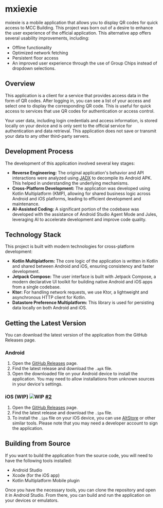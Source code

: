# mxiexie

mxiexie is a mobile application that allows you to display QR codes for quick access to MCC Building. 
This project was born out of a desire to enhance the user experience of the official application. This alternative app offers several usability improvements, including:
- Offline functionality
- Optimized network fetching
- Persistent floor access
- An improved user experience through the use of Group Chips instead of dropdown selections.

## Overview

This application is a client for a service that provides access data in the form of QR codes. After logging in, you can see a list of your access and select one to display the corresponding QR code. This is useful for quick access to services that use QR codes for authentication or access control.

Your user data, including login credentials and access information, is stored locally on your device and is only sent to the official service for authentication and data retrieval. This application does not save or transmit your data to any other third-party servers.

## Development Process

The development of this application involved several key stages:
*   **Reverse Engineering:** The original application's behavior and API interactions were analyzed using [JADX](https://github.com/skylot/jadx) to decompile its Android APK. This helped in understanding the underlying mechanisms.
*   **Cross-Platform Development:** The application was developed using Kotlin Multiplatform (KMP), allowing for shared business logic across Android and iOS platforms, leading to efficient development and maintenance.
*   **AI-Assisted Coding:** A significant portion of the codebase was developed with the assistance of Android Studio Agent Mode and Jules, leveraging AI to accelerate development and improve code quality.

## Technology Stack

This project is built with modern technologies for cross-platform development:

*   **Kotlin Multiplatform:** The core logic of the application is written in Kotlin and shared between Android and iOS, ensuring consistency and faster development.
*   **Jetpack Compose:** The user interface is built with Jetpack Compose, a modern declarative UI toolkit for building native Android and iOS apps from a single codebase.
*   **Ktor:** For handling network requests, we use Ktor, a lightweight and asynchronous HTTP client for Kotlin.
*   **Datastore Preference Multiplatform:** This library is used for persisting data locally on both Android and iOS.

## Getting the Latest Version

You can download the latest version of the application from the GitHub Releases page.

### Android

1.  Open the [GitHub Releases](https://github.com/FajarNuha/MCC-Plus/releases) page.
2.  Find the latest release and download the `.apk` file.
3.  Open the downloaded file on your Android device to install the application. You may need to allow installations from unknown sources in your device's settings.

### iOS (WIP) <img src="https://img.shields.io/badge/WIP-yellow?style=flat-square" alt="WIP"/> [#2](https://github.com/fajarnuha/mxiexie/issues/2)

1.  Open the [GitHub Releases](https://github.com/FajarNuha/MCC-Plus/releases) page.
2.  Find the latest release and download the `.ipa` file.
3.  To install the `.ipa` file on your iOS device, you can use [AltStore](https://altstore.io/) or other similar tools. Please note that you may need a developer account to sign the application.

## Building from Source

If you want to build the application from the source code, you will need to have the following tools installed:

*   Android Studio
*   Xcode (for the iOS app)
*   Kotlin Multiplatform Mobile plugin

Once you have the necessary tools, you can clone the repository and open it in Android Studio. From there, you can build and run the application on your devices or emulators.
